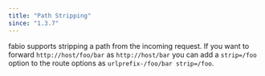 ```yaml
---
title: "Path Stripping"
since: "1.3.7"
---
```


fabio supports stripping a path from the incoming request. If you want to
forward `http://host/foo/bar` as `http://host/bar` you can add a `strip=/foo`
option to the route options as `urlprefix-/foo/bar strip=/foo`.

